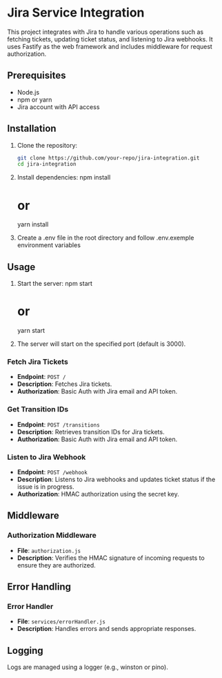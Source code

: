 # Jira Service Integration

This project integrates with Jira to handle various operations such as fetching tickets, updating ticket status, and listening to Jira webhooks. It uses Fastify as the web framework and includes middleware for request authorization.

## Prerequisites

- Node.js
- npm or yarn
- Jira account with API access

## Installation

1. Clone the repository:
   ```bash
   git clone https://github.com/your-repo/jira-integration.git
   cd jira-integration

2. Install dependencies:
    npm install
    # or
    yarn install

3. Create a .env file in the root directory and  follow .env.exemple environment variables

## Usage

1. Start the server:
    npm start
    # or
    yarn start

2. The server will start on the specified port (default is 3000).


### Fetch Jira Tickets
- **Endpoint**: `POST /`
- **Description**: Fetches Jira tickets.
- **Authorization**: Basic Auth with Jira email and API token.

### Get Transition IDs
- **Endpoint**: `POST /transitions`
- **Description**: Retrieves transition IDs for Jira tickets.
- **Authorization**: Basic Auth with Jira email and API token.

### Listen to Jira Webhook
- **Endpoint**: `POST /webhook`
- **Description**: Listens to Jira webhooks and updates ticket status if the issue is in progress.
- **Authorization**: HMAC authorization using the secret key.

## Middleware

### Authorization Middleware
- **File**: `authorization.js`
- **Description**: Verifies the HMAC signature of incoming requests to ensure they are authorized.

## Error Handling

### Error Handler
- **File**: `services/errorHandler.js`
- **Description**: Handles errors and sends appropriate responses.

## Logging

Logs are managed using a logger (e.g., winston or pino).
